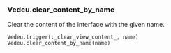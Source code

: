 ### Vedeu.clear_content_by_name

Clear the content of the interface with the given name.

    Vedeu.trigger(:_clear_view_content_, name)
    Vedeu.clear_content_by_name(name)
